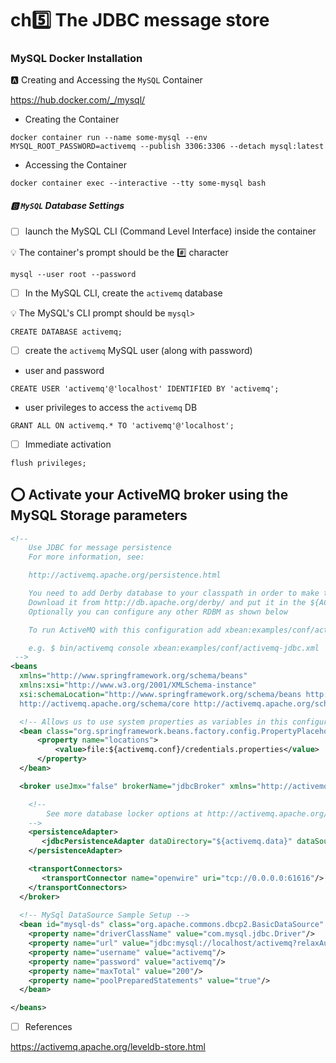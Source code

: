 # ch:five:  The JDBC message store


### MySQL Docker Installation 

:a: Creating and Accessing the `MySQL` Container 

https://hub.docker.com/_/mysql/

* Creating the Container

```
docker container run --name some-mysql --env MYSQL_ROOT_PASSWORD=activemq --publish 3306:3306 --detach mysql:latest
```

* Accessing the Container

```
docker container exec --interactive --tty some-mysql bash
```


##### :b: `MySQL` Database Settings

- [ ] launch the MySQL CLI (Command Level Interface) inside the container

:bulb: The container's prompt should be the :hash: character

```
mysql --user root --password
```


- [ ] In the MySQL CLI, create the `activemq` database

:bulb: The MySQL's CLI prompt should be `mysql>`

```
CREATE DATABASE activemq;
```

- [ ] create the `activemq` MySQL user (along with password)


* user and password

```
CREATE USER 'activemq'@'localhost' IDENTIFIED BY 'activemq';
```

* user privileges to access the `activemq` DB

```
GRANT ALL ON activemq.* TO 'activemq'@'localhost';
```

- [ ] Immediate activation

```
flush privileges;
```

## :o: Activate your ActiveMQ broker using the MySQL Storage parameters

```xml
<!--
    Use JDBC for message persistence
    For more information, see:

    http://activemq.apache.org/persistence.html

    You need to add Derby database to your classpath in order to make this example work.
    Download it from http://db.apache.org/derby/ and put it in the ${ACTIVEMQ_HOME}/lib/optional/ folder
    Optionally you can configure any other RDBM as shown below

    To run ActiveMQ with this configuration add xbean:examples/conf/activemq-jdbc.xml to your command

    e.g. $ bin/activemq console xbean:examples/conf/activemq-jdbc.xml
 -->
<beans
  xmlns="http://www.springframework.org/schema/beans"
  xmlns:xsi="http://www.w3.org/2001/XMLSchema-instance"
  xsi:schemaLocation="http://www.springframework.org/schema/beans http://www.springframework.org/schema/beans/spring-beans.xsd
  http://activemq.apache.org/schema/core http://activemq.apache.org/schema/core/activemq-core.xsd">

  <!-- Allows us to use system properties as variables in this configuration file -->
  <bean class="org.springframework.beans.factory.config.PropertyPlaceholderConfigurer">
      <property name="locations">
          <value>file:${activemq.conf}/credentials.properties</value>
      </property>
  </bean>

  <broker useJmx="false" brokerName="jdbcBroker" xmlns="http://activemq.apache.org/schema/core">

    <!--
        See more database locker options at http://activemq.apache.org/pluggable-storage-lockers.html
    -->
    <persistenceAdapter>
       <jdbcPersistenceAdapter dataDirectory="${activemq.data}" dataSource="#mysql-ds"/>
    </persistenceAdapter>

    <transportConnectors>
       <transportConnector name="openwire" uri="tcp://0.0.0.0:61616"/>
    </transportConnectors>
  </broker>
  
  <!-- MySql DataSource Sample Setup -->
  <bean id="mysql-ds" class="org.apache.commons.dbcp2.BasicDataSource" destroy-method="close">
    <property name="driverClassName" value="com.mysql.jdbc.Driver"/>
    <property name="url" value="jdbc:mysql://localhost/activemq?relaxAutoCommit=true"/>
    <property name="username" value="activemq"/>
    <property name="password" value="activemq"/>
    <property name="maxTotal" value="200"/>
    <property name="poolPreparedStatements" value="true"/>
  </bean>

</beans> 
```


- [ ] References

https://activemq.apache.org/leveldb-store.html

